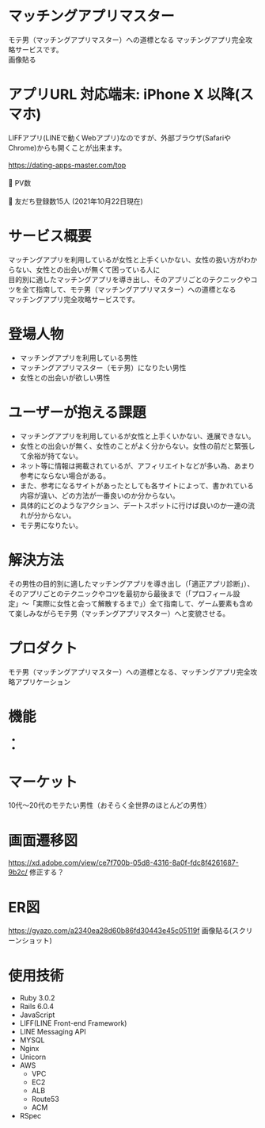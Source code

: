# マッチングアプリマスター
モテ男（マッチングアプリマスター）への道標となる マッチングアプリ完全攻略サービスです。<br>
画像貼る

# アプリURL  対応端末: iPhone X 以降(スマホ)
LIFFアプリ(LINEで動くWebアプリ)なのですが、外部ブラウザ(SafariやChrome)からも開くことが出来ます。<br>
<br>
https://dating-apps-master.com/top<br>
<br>
🌷 PV数 <br>
<br>
🌷 友だち登録数15人 (2021年10月22日現在)

# サービス概要
マッチングアプリを利用しているが女性と上手くいかない、女性の扱い方がわからない、女性との出会いが無くて困っている人に<br>
目的別に適したマッチングアプリを導き出し、そのアプリごとのテクニックやコツを全て指南して、モテ男（マッチングアプリマスター）への道標となる<br>
マッチングアプリ完全攻略サービスです。

# 登場人物
- マッチングアプリを利用している男性
- マッチングアプリマスター（モテ男）になりたい男性
- 女性との出会いが欲しい男性

# ユーザーが抱える課題
- マッチングアプリを利用しているが女性と上手くいかない、進展できない。
- 女性との出会いが無く、女性のことがよく分からない。女性の前だと緊張して余裕が持てない。
- ネット等に情報は掲載されているが、アフィリエイトなどが多い為、あまり参考にならない場合がある。
- また、参考になるサイトがあったとしても各サイトによって、書かれている内容が違い、どの方法が一番良いのか分からない。
- 具体的にどのようなアクション、デートスポットに行けば良いのか一連の流れが分からない。
- モテ男になりたい。

# 解決方法
その男性の目的別に適したマッチングアプリを導き出し（「適正アプリ診断」）、そのアプリごとのテクニックやコツを最初から最後まで（「プロフィール設定」〜「実際に女性と会って解散するまで」）全て指南して、ゲーム要素も含めて楽しみながらモテ男（マッチングアプリマスター）へと変貌させる。

# プロダクト
モテ男（マッチングアプリマスター）への道標となる、マッチングアプリ完全攻略アプリケーション

# 機能
- 
- 

# マーケット
10代〜20代のモテたい男性（おそらく全世界のほとんどの男性）

# 画面遷移図
https://xd.adobe.com/view/ce7f700b-05d8-4316-8a0f-fdc8f4261687-9b2c/
修正する？

# ER図
https://gyazo.com/a2340ea28d60b86fd30443e45c05119f
画像貼る(スクリーンショット)

# 使用技術
- Ruby 3.0.2
- Rails 6.0.4
- JavaScript
- LIFF(LINE Front-end Framework)
- LINE Messaging API
- MYSQL
- Nginx
- Unicorn
- AWS
  - VPC
  - EC2
  - ALB
  - Route53
  - ACM
- RSpec
